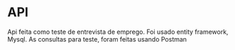 # API
Api feita como teste de entrevista de emprego.
Foi usado entity framework, Mysql. As consultas para teste, foram feitas usando Postman
